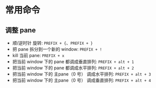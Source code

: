 # 常用命令

## 调整 pane
- 顺/逆时针 旋转: `PREFIX + {`、`PREFIX + }`
- 把 pane 拆分到一个新的 window: `PREFIX + !`
- kill 当前 pane: `PREFIX + x`
- 把当前 window 下的 pane 都调成垂直排列: `PREFIX + alt + 1`
- 把当前 window 下的 pane 都调成水平排列: `PREFIX + alt + 2`
- 把当前 window 下的 主pane（0 号） 调成水平排列: `PREFIX + alt + 3`
- 把当前 window 下的 主pane（0 号） 调成垂直排列: `PREFIX + alt + 4`
